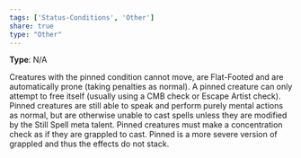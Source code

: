 ```yaml
---
tags: ['Status-Conditions', 'Other']
share: true
type: "Other"
---
```

**Type**: N/A

Creatures with the pinned condition cannot move, are Flat-Footed and are automatically prone (taking penalties as normal). A pinned creature can only attempt to free itself (usually using a CMB check or Escape Artist check). Pinned creatures are still able to speak and perform purely mental actions as normal, but are otherwise unable to cast spells unless they are modified by the Still Spell meta talent. Pinned creatures must make a concentration check as if they are grappled to cast. Pinned is a more severe version of grappled and thus the effects do not stack.